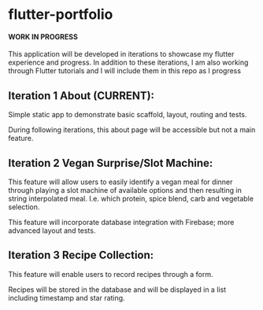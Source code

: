 # flutter-portfolio 

#### WORK IN PROGRESS
This application will be developed in iterations to showcase my flutter experience and progress.
In addition to these iterations, I am also working through Flutter tutorials and I will include them in this repo as I progress

## Iteration 1 About (CURRENT):
Simple static app to demonstrate basic scaffold, layout, routing and tests.

During following iterations, this about page will be accessible but not a main feature.

## Iteration 2 Vegan Surprise/Slot Machine:
This feature will allow users to easily identify a vegan meal for dinner through playing a slot machine of available options and then resulting in string interpolated meal. I.e. which protein, spice blend, carb and vegetable selection.

This feature will incorporate database integration with Firebase; more advanced layout and tests.

## Iteration 3 Recipe Collection:
This feature will enable users to record recipes through a form.

Recipes will be stored in the database and will be displayed in a list including timestamp and star rating.